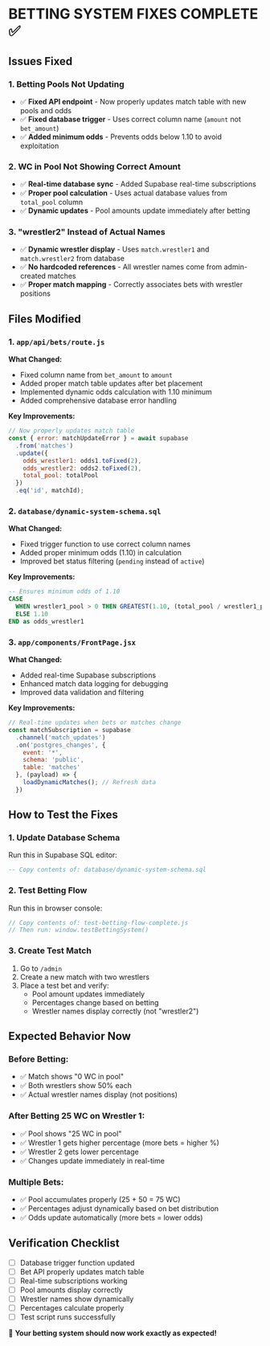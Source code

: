 # BETTING SYSTEM FIXES COMPLETE ✅

## Issues Fixed

### 1. **Betting Pools Not Updating**
- ✅ **Fixed API endpoint** - Now properly updates match table with new pools and odds
- ✅ **Fixed database trigger** - Uses correct column name (`amount` not `bet_amount`)
- ✅ **Added minimum odds** - Prevents odds below 1.10 to avoid exploitation

### 2. **WC in Pool Not Showing Correct Amount**
- ✅ **Real-time database sync** - Added Supabase real-time subscriptions
- ✅ **Proper pool calculation** - Uses actual database values from `total_pool` column
- ✅ **Dynamic updates** - Pool amounts update immediately after betting

### 3. **"wrestler2" Instead of Actual Names**
- ✅ **Dynamic wrestler display** - Uses `match.wrestler1` and `match.wrestler2` from database
- ✅ **No hardcoded references** - All wrestler names come from admin-created matches
- ✅ **Proper match mapping** - Correctly associates bets with wrestler positions

## Files Modified

### 1. `app/api/bets/route.js`
**What Changed:**
- Fixed column name from `bet_amount` to `amount`
- Added proper match table updates after bet placement
- Implemented dynamic odds calculation with 1.10 minimum
- Added comprehensive database error handling

**Key Improvements:**
```javascript
// Now properly updates match table
const { error: matchUpdateError } = await supabase
  .from('matches')
  .update({
    odds_wrestler1: odds1.toFixed(2),
    odds_wrestler2: odds2.toFixed(2),
    total_pool: totalPool
  })
  .eq('id', matchId);
```

### 2. `database/dynamic-system-schema.sql`
**What Changed:**
- Fixed trigger function to use correct column names
- Added proper minimum odds (1.10) in calculation
- Improved bet status filtering (`pending` instead of `active`)

**Key Improvements:**
```sql
-- Ensures minimum odds of 1.10
CASE 
  WHEN wrestler1_pool > 0 THEN GREATEST(1.10, (total_pool / wrestler1_pool)::DECIMAL(10,2))
  ELSE 1.10
END as odds_wrestler1
```

### 3. `app/components/FrontPage.jsx`
**What Changed:**
- Added real-time Supabase subscriptions
- Enhanced match data logging for debugging
- Improved data validation and filtering

**Key Improvements:**
```javascript
// Real-time updates when bets or matches change
const matchSubscription = supabase
  .channel('match_updates')
  .on('postgres_changes', {
    event: '*',
    schema: 'public',
    table: 'matches'
  }, (payload) => {
    loadDynamicMatches(); // Refresh data
  })
```

## How to Test the Fixes

### 1. **Update Database Schema**
Run this in Supabase SQL editor:
```sql
-- Copy contents of: database/dynamic-system-schema.sql
```

### 2. **Test Betting Flow** 
Run this in browser console:
```javascript
// Copy contents of: test-betting-flow-complete.js
// Then run: window.testBettingSystem()
```

### 3. **Create Test Match**
1. Go to `/admin` 
2. Create a new match with two wrestlers
3. Place a test bet and verify:
   - Pool amount updates immediately
   - Percentages change based on betting
   - Wrestler names display correctly (not "wrestler2")

## Expected Behavior Now

### Before Betting:
- ✅ Match shows "0 WC in pool"
- ✅ Both wrestlers show 50% each
- ✅ Actual wrestler names display (not positions)

### After Betting 25 WC on Wrestler 1:
- ✅ Pool shows "25 WC in pool" 
- ✅ Wrestler 1 gets higher percentage (more bets = higher %)
- ✅ Wrestler 2 gets lower percentage
- ✅ Changes update immediately in real-time

### Multiple Bets:
- ✅ Pool accumulates properly (25 + 50 = 75 WC)
- ✅ Percentages adjust dynamically based on bet distribution
- ✅ Odds update automatically (more bets = lower odds)

## Verification Checklist

- [ ] Database trigger function updated
- [ ] Bet API properly updates match table
- [ ] Real-time subscriptions working
- [ ] Pool amounts display correctly
- [ ] Wrestler names show dynamically
- [ ] Percentages calculate properly
- [ ] Test script runs successfully

🎯 **Your betting system should now work exactly as expected!**
